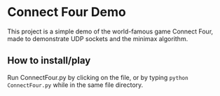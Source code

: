 # Connect Four Demo

This project is a simple demo of the world-famous game Connect Four, made to demonstrate UDP sockets and the minimax algorithm. 
## How to install/play

Run ConnectFour.py by clicking on the file, or by typing `python ConnectFour.py` while in the same file directory.